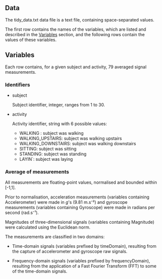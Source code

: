 ## Data <a name="data"></a>

The tidy_data.txt data file is a text file, containing space-separated values.

The first row contains the names of the variables, which are listed and described in the [Variables](#variables) section, and the following rows contain the values of these variables. 

## Variables <a name="variables"></a>

Each row contains, for a given subject and activity, 79 averaged signal measurements.

### Identifiers <a name="identifiers"></a>

- subject

	Subject identifier, integer, ranges from 1 to 30.

- activity

	Activity identifier, string with 6 possible values: 
	-  WALKING : subject was walking
	-  WALKING_UPSTAIRS: subject was walking upstairs
	-  WALKING_DOWNSTAIRS: subject was walking downstairs
	-  SITTING: subject was sitting
	-  STANDING: subject was standing
	-  LAYIN`: subject was laying

### Average of measurements <a name="average-measurements"></a>

All measurements are floating-point values, normalised and bounded within [-1,1].

Prior to normalisation, acceleration measurements (variables containing Accelerometer) were made in *g*'s (9.81 m.s⁻²) and gyroscope measurements (variables containing Gyroscope) were made in radians per second (rad.s⁻¹).

Magnitudes of three-dimensional signals (variables containing Magnitude) were calculated using the Euclidean norm.

The measurements are classified in two domains:

- Time-domain signals (variables prefixed by timeDomain), resulting from the capture of accelerometer and gyroscope raw signals.

- Frequency-domain signals (variables prefixed by frequencyDomain), resulting from the application of a Fast Fourier Transform (FFT) to some of the time-domain signals.
